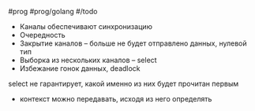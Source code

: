 #prog #prog/golang  #/todo

- Каналы обеспечивают синхронизацию
- Очередность
- Закрытие каналов – больше не будет отправлено данных, нулевой тип
- Выборка из нескольких каналов – select
- Избежание гонок данных, deadlock

select не гарантирует, какой именно из них будет прочитан первым 
- контекст можно передавать, исходя из него определять